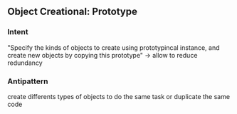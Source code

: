 ## Object Creational: Prototype

### Intent
"Specify the kinds of objects to create using prototypincal instance, and create new objects
by copying this prototype" -> allow to reduce redundancy

### Antipattern
create differents types of objects to do the same task
or duplicate the same code
